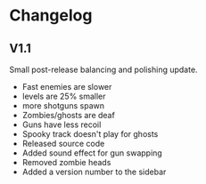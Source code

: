 # Changelog

## V1.1

Small post-release balancing and polishing update.

* Fast enemies are slower
* levels are 25% smaller
* more shotguns spawn
* Zombies/ghosts are deaf
* Guns have less recoil
* Spooky track doesn't play for ghosts
* Released source code
* Added sound effect for gun swapping
* Removed zombie heads
* Added a version number to the sidebar
